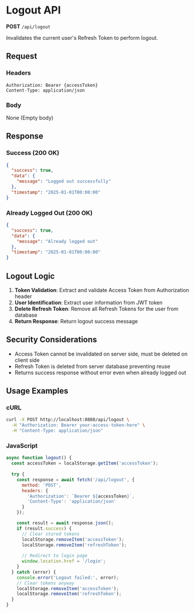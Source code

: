 # Logout API

**POST** `/api/logout`

Invalidates the current user's Refresh Token to perform logout.

## Request

### Headers
```
Authorization: Bearer {accessToken}
Content-Type: application/json
```

### Body
None (Empty body)

## Response

### Success (200 OK)
```json
{
  "success": true,
  "data": {
    "message": "Logged out successfully"
  },
  "timestamp": "2025-01-01T00:00:00"
}
```

### Already Logged Out (200 OK)
```json
{
  "success": true,
  "data": {
    "message": "Already logged out"
  },
  "timestamp": "2025-01-01T00:00:00"
}
```

## Logout Logic

1. **Token Validation**: Extract and validate Access Token from Authorization header
2. **User Identification**: Extract user information from JWT token
3. **Delete Refresh Token**: Remove all Refresh Tokens for the user from database
4. **Return Response**: Return logout success message

## Security Considerations

- Access Token cannot be invalidated on server side, must be deleted on client side
- Refresh Token is deleted from server database preventing reuse
- Returns success response without error even when already logged out

## Usage Examples

### cURL
```bash
curl -X POST http://localhost:8080/api/logout \
  -H "Authorization: Bearer your-access-token-here" \
  -H "Content-Type: application/json"
```

### JavaScript
```javascript
async function logout() {
  const accessToken = localStorage.getItem('accessToken');
  
  try {
    const response = await fetch('/api/logout', {
      method: 'POST',
      headers: {
        'Authorization': `Bearer ${accessToken}`,
        'Content-Type': 'application/json'
      }
    });

    const result = await response.json();
    if (result.success) {
      // Clear stored tokens
      localStorage.removeItem('accessToken');
      localStorage.removeItem('refreshToken');
      
      // Redirect to login page
      window.location.href = '/login';
    }
  } catch (error) {
    console.error('Logout failed:', error);
    // Clear tokens anyway
    localStorage.removeItem('accessToken');
    localStorage.removeItem('refreshToken');
  }
}
```